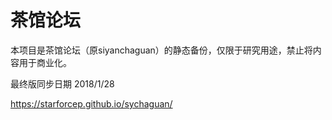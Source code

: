 # 茶馆论坛

本项目是茶馆论坛（原siyanchaguan）的静态备份，仅限于研究用途，禁止将内容用于商业化。

最终版同步日期 2018/1/28

https://starforcep.github.io/sychaguan/
